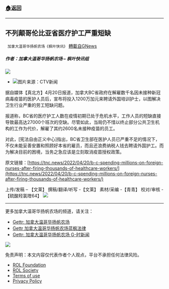 ###  [:house:返回](README.md)
---


## 不列颠哥伦比亚省医疗护工严重短缺
` 加拿大温哥华扬帆农场《枫叶快讯》` [轉載自GNews](https://gnews.org/zh-hans/2412965/)

##### 作者：加拿大温哥华扬帆农场 – 枫叶快讯组
  ![](https://assets.gnews.org/wp-content/uploads/2022/03/截屏2022-03-22-上午10.53.46-3.png) 
- ![](https://assets.gnews.org/wp-content/uploads/2022/04/1650914714.png)图片来源：CTV新闻

据自媒体【真北方】4月20日报道，加拿大BC省政府在解雇数千名因未接种新冠病毒疫苗的医护人员后，宣布将投入1200万加元来聘请外国培训护士，以图解决卫生行业严重的劳工短缺问题。
 
报道称，BC省的医疗护工人数在疫情初期已处于危机水平，工作人员的短缺直接导致最高达27000个班次的空缺。尽管如此，当局仍不惜以终止部分公共卫生机构的工作为代价，解雇了其约2600名未接种疫苗的员工。
 
对此，[宪法自由正义中心]指出，BC省卫生部在医护人员已严重不足的情况下，不仅未能妥善安置和照顾好本省的雇员，而且还浪费纳税人钱去聘请外国护工。而为解决目前的困境，当务之急应该是立刻取消疫苗授权政策。
 
原文链接：[https://tnc.news/2022/04/20/b-c-spending-millions-on-foreign-nurses-after-firing-thousands-of-healthcare-workers/](https://tnc.news/2022/04/20/b-c-spending-millions-on-foreign-nurses-after-firing-thousands-of-healthcare-workers/)
 
上传/发稿 – 【文莱】
撰稿/翻译/听写 -【文莱】
素材/采编 -【青青】
校对/审核 -【硫酸羟氯喹64】
 ![](https://assets.gnews.org/wp-content/uploads/2022/03/截屏2022-03-22-上午10.53.46-3.png) 
* * *
 
更多加拿大温哥华扬帆农场的频道，请关注：

- [Gettr: 加拿大温哥华扬帆农场](https://gettr.com/user/torontofarmcn)
- [Gettr 加拿大温哥华扬帆农场蓝枫法律](https://gettr.com/user/lanfengfalv)
- [Gettr: 加拿大温哥华扬帆农场 G-时新闻](https://gettr.com/user/torontofarmnews)

 ![](https://assets.gnews.org/wp-content/uploads/2021/10/Canada_YF_banner_CN.png) 

免责声明：本文内容仅代表作者个人观点，平台不承担任何法律风险。
  
- [ROL Foundation](https://rolfoundation.org/)
- [ROL Society](https://rolsociety.org/)
- [Terms of use](https://gnews.org/terms-of-use-3/)
- [Privacy Policy](https://gnews.org/privacy-policy/)
